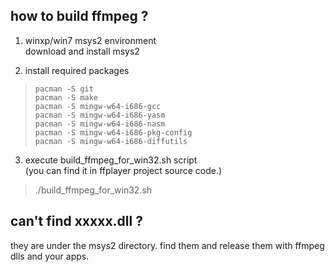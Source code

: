 how to build ffmpeg ?
---------------------

1. winxp/win7 msys2 environment  
download and install msys2

2. install required packages

>     pacman -S git
>     pacman -S make
>     pacman -S mingw-w64-i686-gcc
>     pacman -S mingw-w64-i686-yasm
>     pacman -S mingw-w64-i686-nasm
>     pacman -S mingw-w64-i686-pkg-config
>     pacman -S mingw-w64-i686-diffutils


3. execute build_ffmpeg_for_win32.sh script  
   (you can find it in ffplayer project source code.)

> ./build_ffmpeg_for_win32.sh



can't find xxxxx.dll ?
----------------------

they are under the msys2 directory. find them and release them with ffmpeg dlls and your apps.


